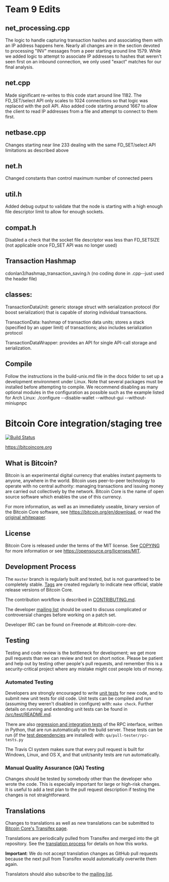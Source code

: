 Team 9 Edits
============
 
net_processing.cpp
------------------
The logic to handle capturing transaction hashes and associating them with an IP address happens here. Nearly all changes are in the section devoted to processing "INV" messages from a peer starting around line 1579. While we added logic to attempt to associate IP addresses to hashes that weren't seen first on an inbound connection, we only used "exact" matches for our final analysis.

net.cpp
-------
Made significant re-writes to this code start around line 1182. The FD_SET/select API only scales to 1024 connections so that logic was replaced with the poll API. Also added code starting around 1667 to allow the client to read IP addresses from a file and attempt to connect to them first.

netbase.cpp
-----------
Changes starting near line 233 dealing with the same FD_SET/select API limitations as described above

net.h
-----
Changed constants than control maximum number of connected peers

util.h
------
Added debug output to validate that the node is starting with a high enough file descriptor limit to allow for enough sockets.

compat.h
--------
Disabled a check that the socket file descriptor was less than FD_SETSIZE (not applicable once FD_SET API was no longer used)

Transaction Hashmap
-------------------

cdonlan3/hashmap_transaction_saving.h (no coding done in .cpp--just used the header file)

classes:
--------

TransactionDataUnit: generic storage struct with serialization protocol (for boost serialization)
that is capable of storing individual transactions. 

TransactionData: hashmap of transaction data units; stores a stack (specified by an upper limit) of
transactions; also includes serialization protocol

TransactionDataWrapper: provides an API for single API-call storage and serialization. 


Compile
-------
Follow the instructions in the build-unix.md file in the docs folder to set up a development environment under Linux. Note that several packages must be installed before attempting to compile. We recommend disabling as many optional modules in the configuration as possible such as the example listed for Arch Linux: ./configure --disable-wallet --without-gui --without-miniupnpc




Bitcoin Core integration/staging tree
=====================================

[![Build Status](https://travis-ci.org/bitcoin/bitcoin.svg?branch=master)](https://travis-ci.org/bitcoin/bitcoin)

https://bitcoincore.org

What is Bitcoin?
----------------

Bitcoin is an experimental digital currency that enables instant payments to
anyone, anywhere in the world. Bitcoin uses peer-to-peer technology to operate
with no central authority: managing transactions and issuing money are carried
out collectively by the network. Bitcoin Core is the name of open source
software which enables the use of this currency.

For more information, as well as an immediately useable, binary version of
the Bitcoin Core software, see https://bitcoin.org/en/download, or read the
[original whitepaper](https://bitcoincore.org/bitcoin.pdf).

License
-------

Bitcoin Core is released under the terms of the MIT license. See [COPYING](COPYING) for more
information or see https://opensource.org/licenses/MIT.

Development Process
-------------------

The `master` branch is regularly built and tested, but is not guaranteed to be
completely stable. [Tags](https://github.com/bitcoin/bitcoin/tags) are created
regularly to indicate new official, stable release versions of Bitcoin Core.

The contribution workflow is described in [CONTRIBUTING.md](CONTRIBUTING.md).

The developer [mailing list](https://lists.linuxfoundation.org/mailman/listinfo/bitcoin-dev)
should be used to discuss complicated or controversial changes before working
on a patch set.

Developer IRC can be found on Freenode at #bitcoin-core-dev.

Testing
-------

Testing and code review is the bottleneck for development; we get more pull
requests than we can review and test on short notice. Please be patient and help out by testing
other people's pull requests, and remember this is a security-critical project where any mistake might cost people
lots of money.

### Automated Testing

Developers are strongly encouraged to write [unit tests](src/test/README.md) for new code, and to
submit new unit tests for old code. Unit tests can be compiled and run
(assuming they weren't disabled in configure) with: `make check`. Further details on running
and extending unit tests can be found in [/src/test/README.md](/src/test/README.md).

There are also [regression and integration tests](/qa) of the RPC interface, written
in Python, that are run automatically on the build server.
These tests can be run (if the [test dependencies](/qa) are installed) with: `qa/pull-tester/rpc-tests.py`

The Travis CI system makes sure that every pull request is built for Windows, Linux, and OS X, and that unit/sanity tests are run automatically.

### Manual Quality Assurance (QA) Testing

Changes should be tested by somebody other than the developer who wrote the
code. This is especially important for large or high-risk changes. It is useful
to add a test plan to the pull request description if testing the changes is
not straightforward.

Translations
------------

Changes to translations as well as new translations can be submitted to
[Bitcoin Core's Transifex page](https://www.transifex.com/projects/p/bitcoin/).

Translations are periodically pulled from Transifex and merged into the git repository. See the
[translation process](doc/translation_process.md) for details on how this works.

**Important**: We do not accept translation changes as GitHub pull requests because the next
pull from Transifex would automatically overwrite them again.

Translators should also subscribe to the [mailing list](https://groups.google.com/forum/#!forum/bitcoin-translators).
